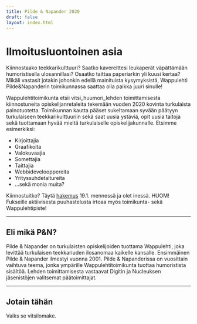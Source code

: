 ```yaml
---
title: Pilde & Napander 2020
draft: false
layout: index.html
---
```


<div class="MainContent">

# Ilmoitusluontoinen asia

Kiinnostaako teekkarikulttuuri? Saatko kavereittesi leukaperät väpättämään humoristisella ulosannillasi? Osaatko taittaa
paperiarkin yli kuusi kertaa? Mikäli vastasit jotakin johonkin edellä mainituista kysymyksistä, Wappulehti
Pilde&Napanderin toimikunnassa saattaa olla paikka juuri sinulle!

Wappulehtitoimikunta etsii vitsi_huumori_lehden toimittamisesta kiinnostuneita opiskelijanretaleita tekemään vuoden 2020 
kovinta turkulaista painotuotetta. Toimikunnan kautta pääset sukeltamaan syvään päätyyn turkulaiseen teekkarikulttuuriin
sekä saat uusia ystäviä, opit uusia taitoja sekä tuottamaan hyvää mieltä turkulaiselle opiskelijakunnalle. Etsimme
esimerkiksi:

* Kirjoittajia
* Graafikoita
* Valokuvaajia
* Somettajia
* Taittajia
* Webbidevelooppereita
* Yrityssuhdetaitureita
* …sekä monia muita?

Kiinnostuitko? Täytä [hakemus](https://forms.gle/yvmDcpfkoRveCsSE8) 19.1. mennessä ja olet inessä. HUOM! Fukseille
aktiivisesta puuhastelusta irtoaa myös toimikunta- sekä Wappulehtipiste!

<hr>

</div>

<div class="Info">

## Eli mikä P&N?

Pilde & Napander on turkulaisten opiskelijoiden tuottama Wappulehti, joka levittää turkulaisen teekkariuden ilosanomaa
kaikelle kansalle. Ensimmäinen Pilde & Napander ilmestyi vuonna 2001. Pilde & Napanderissa on vuosittain vaihtuva teema,
jonka ympärille Wappulehtitoimikunta tuottaa humoristista sisältöä. Lehden toimittamisesta vastaavat Digitin ja
Nucleuksen jäsenistöjen valitsemat päätoimittajat.

<hr>

## Jotain tähän

Vaiks se vitsilomake.

</div>